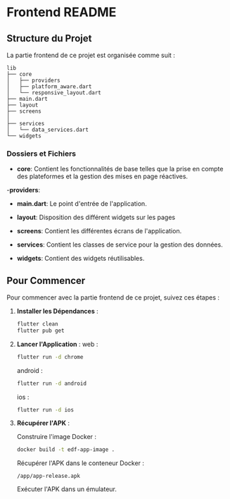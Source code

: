 # Frontend README

## Structure du Projet

La partie frontend de ce projet est organisée comme suit :

```
lib
├── core
│   ├── providers
│   ├── platform_aware.dart
│   └── responsive_layout.dart
├── main.dart
├── layout
├── screens
│
├── services
│   └── data_services.dart
└── widgets
```

### Dossiers et Fichiers

- **core**: Contient les fonctionnalités de base telles que la prise en compte des plateformes et la gestion des mises en page réactives.

-**providers**:

- **main.dart**: Le point d'entrée de l'application.

- **layout**: Disposition des différent widgets sur les pages

- **screens**: Contient les différentes écrans de l'application.

- **services**: Contient les classes de service pour la gestion des données.

- **widgets**: Contient des widgets réutilisables.

## Pour Commencer

Pour commencer avec la partie frontend de ce projet, suivez ces étapes :

1. **Installer les Dépendances** :

   ```bash
   flutter clean
   flutter pub get
   ```

2. **Lancer l'Application** :
   web :

   ```bash
   flutter run -d chrome
   ```

   android :

   ```bash
   flutter run -d android
   ```

   ios :

   ```bash
   flutter run -d ios
   ```

3. **Récupérer l'APK** :

   Construire l'image Docker :

   ```bash
   docker build -t edf-app-image .
   ```

   Récupérer l'APK dans le conteneur Docker :

   ```
   /app/app-release.apk
   ```

   Exécuter l'APK dans un émulateur.
